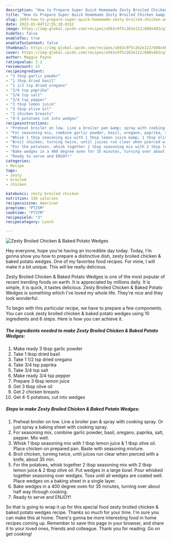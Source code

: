 ```yaml
---
description: "How to Prepare Super Quick Homemade Zesty Broiled Chicken &amp;amp; Baked Potato Wedges"
title: "How to Prepare Super Quick Homemade Zesty Broiled Chicken &amp;amp; Baked Potato Wedges"
slug: 2693-how-to-prepare-super-quick-homemade-zesty-broiled-chicken-and-amp-baked-potato-wedges
date: 2022-01-04T12:55:10.031Z
image: https://img-global.cpcdn.com/recipes/a563c9f5c262e122/680x482cq70/zesty-broiled-chicken-baked-potato-wedges-recipe-main-photo.jpg
hideToc: false
enableToc: true
enableTocContent: false
thumbnail: https://img-global.cpcdn.com/recipes/a563c9f5c262e122/680x482cq70/zesty-broiled-chicken-baked-potato-wedges-recipe-main-photo.jpg
cover: https://img-global.cpcdn.com/recipes/a563c9f5c262e122/680x482cq70/zesty-broiled-chicken-baked-potato-wedges-recipe-main-photo.jpg
author: Maggie Payne
ratingvalue: 3.2
reviewcount: 15
recipeingredient:
- "3 tbsp garlic powder"
- "1 tbsp dried basil"
- "1 1/2 tsp dried oregano"
- "3/4 tsp paprika"
- "3/4 tsp salt"
- "3/4 tsp pepper"
- "3 tbsp lemon juice"
- "3 tbsp olive oil"
- "2 chicken breasts"
- "4-5 potatoes cut into wedges"
recipeinstructions:
- "Preheat broiler on low. Line a broiler pan &amp; spray with cooking spray. Or just spray a baking sheet with cooking spray."
- "For seasoning mix, combine garlic powder, basil, oregano, paprika, salt, pepper. Mix well."
- "Whisk 1 tbsp seasoning mix with 1 tbsp lemon juice &amp; 1 tbsp olive oil. Place chicken on prepared pan. Baste with seasoning mixture."
- "Broil chicken, turning twice, until juices run clear when pierced with a knife, about 35 min."
- "For the potatoes, whisk together 2 tbsp seasoning mix with 2 tbsp lemon juice &amp; 2 tbsp olive oil. Put wedges in a large bowl. Pour whisked together seasoning over wedges. Toss until all wedges are coated well. Place wedges on a baking sheet in a single layer."
- "Bake wedges in a 400 degree oven for 35 minutes, turning over about half way through cooking."
- "Ready to serve and ENJOY!"
categories:
- Recipe
tags:
- zesty
- broiled
- chicken

katakunci: zesty broiled chicken 
nutrition: 150 calories
recipecuisine: American
preptime: "PT25M"
cooktime: "PT37M"
recipeyield: "3"
recipecategory: Lunch

---
```



![Zesty Broiled Chicken &amp; Baked Potato Wedges](https://img-global.cpcdn.com/recipes/a563c9f5c262e122/680x482cq70/zesty-broiled-chicken-baked-potato-wedges-recipe-main-photo.jpg)

Hey everyone, hope you're having an incredible day today. Today, I'm gonna show you how to prepare a distinctive dish, zesty broiled chicken &amp; baked potato wedges. One of my favorites food recipes. For mine, I will make it a bit unique. This will be really delicious.

Zesty Broiled Chicken &amp; Baked Potato Wedges is one of the most popular of recent trending foods on earth. It is appreciated by millions daily. It is simple, it is quick, it tastes delicious. Zesty Broiled Chicken &amp; Baked Potato Wedges is something which I've loved my whole life. They're nice and they look wonderful.




To begin with this particular recipe, we have to prepare a few components. You can cook zesty broiled chicken &amp; baked potato wedges using 10 ingredients and 6 steps. Here is how you can achieve it.

<!--inarticleads1-->

##### The ingredients needed to make Zesty Broiled Chicken &amp; Baked Potato Wedges:

1. Make ready 3 tbsp garlic powder
1. Take 1 tbsp dried basil
1. Take 1 1/2 tsp dried oregano
1. Take 3/4 tsp paprika
1. Take 3/4 tsp salt
1. Make ready 3/4 tsp pepper
1. Prepare 3 tbsp lemon juice
1. Get 3 tbsp olive oil
1. Get 2 chicken breasts
1. Get 4-5 potatoes, cut into wedges




<!--inarticleads2-->

##### Steps to make Zesty Broiled Chicken &amp; Baked Potato Wedges:

1. Preheat broiler on low. Line a broiler pan &amp; spray with cooking spray. Or just spray a baking sheet with cooking spray.
1. For seasoning mix, combine garlic powder, basil, oregano, paprika, salt, pepper. Mix well.
1. Whisk 1 tbsp seasoning mix with 1 tbsp lemon juice &amp; 1 tbsp olive oil. Place chicken on prepared pan. Baste with seasoning mixture.
1. Broil chicken, turning twice, until juices run clear when pierced with a knife, about 35 min.
1. For the potatoes, whisk together 2 tbsp seasoning mix with 2 tbsp lemon juice &amp; 2 tbsp olive oil. Put wedges in a large bowl. Pour whisked together seasoning over wedges. Toss until all wedges are coated well. Place wedges on a baking sheet in a single layer.
1. Bake wedges in a 400 degree oven for 35 minutes, turning over about half way through cooking.
1. Ready to serve and ENJOY!



So that is going to wrap it up for this special food zesty broiled chicken &amp; baked potato wedges recipe. Thanks so much for your time. I'm sure you can make this at home. There's gonna be more interesting food in home recipes coming up. Remember to save this page in your browser, and share it to your loved ones, friends and colleague. Thank you for reading. Go on get cooking!
